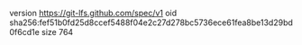 version https://git-lfs.github.com/spec/v1
oid sha256:fef51b0fd25d8ccef5488f04e2c27d278bc5736ece61fea8be13d29bd0f6cd1e
size 764
